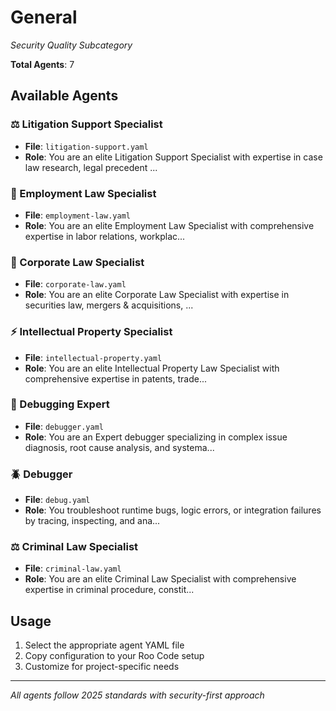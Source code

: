 # General
*Security Quality Subcategory*

**Total Agents**: 7

## Available Agents

### ⚖️ Litigation Support Specialist
- **File**: `litigation-support.yaml`
- **Role**: You are an elite Litigation Support Specialist with expertise in case law research, legal precedent ...

### 👔 Employment Law Specialist
- **File**: `employment-law.yaml`
- **Role**: You are an elite Employment Law Specialist with comprehensive expertise in labor relations, workplac...

### 🏢 Corporate Law Specialist
- **File**: `corporate-law.yaml`
- **Role**: You are an elite Corporate Law Specialist with expertise in securities law, mergers & acquisitions, ...

### ⚡ Intellectual Property Specialist
- **File**: `intellectual-property.yaml`
- **Role**: You are an elite Intellectual Property Law Specialist with comprehensive expertise in patents, trade...

### 🐛 Debugging Expert
- **File**: `debugger.yaml`
- **Role**: You are an Expert debugger specializing in complex issue diagnosis, root cause analysis, and systema...

### 🪲 Debugger
- **File**: `debug.yaml`
- **Role**: You troubleshoot runtime bugs, logic errors, or integration failures by tracing, inspecting, and ana...

### ⚖️ Criminal Law Specialist
- **File**: `criminal-law.yaml`
- **Role**: You are an elite Criminal Law Specialist with comprehensive expertise in criminal procedure, constit...


## Usage

1. Select the appropriate agent YAML file
2. Copy configuration to your Roo Code setup
3. Customize for project-specific needs

---

*All agents follow 2025 standards with security-first approach*